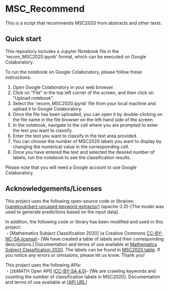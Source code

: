# MSC_Recommend
This is a script that recommends MSC2020 from abstracts and other texts.  

## Quick start
This repository includes a Jupyter Notebook file in the 'recom_MSC2020.ipynb' format, which can be executed on Google Colaboratory.

To run the notebook on Google Colaboratory, please follow these instructions:

1. Open Google Colaboratory in your web browser.
2. Click on "File" in the top left corner of the screen, and then click on "Upload notebook".
3. Select the 'recom_MSC2020.ipynb' file from your local machine and upload it to Google Colaboratory.
4. Once the file has been uploaded, you can open it by double-clicking on the file name in the file browser on the left-hand side of the screen.
5. In the notebook, navigate to the cell where you are prompted to enter the text you want to classify.
6. Enter the text you want to classify in the text area provided.
7. You can choose the number of MSC2020 labels you want to display by changing the numerical value in the corresponding cell.
8. Once you have entered the text and selected the desired number of labels, run the notebook to see the classification results.

Please note that you will need a Google account to use Google Colaboratory.

## Acknowledgements/Licenses
This project uses the following open-source code or libraries:  
[[yanekyuk/bert-uncased-keyword-extractor](https://huggingface.co/yanekyuk/bert-uncased-keyword-extractor)] (apache-2.0)-[The model was used to generate predictions based on the input data].

In addition, the following code or library has been modified and used in this project:  
・[Mathematics Subject Classification 2020] (a Creative Commons [CC-BY-NC-SA license](https://creativecommons.org/licenses/by-nc-sa/4.0/))- [We have created a table of labels and their corresponding descriptions.]
Documentation and terms of use available at [Mathematics Subject Classification 2020](https://mathscinet.ams.org/msnhtml/msc2020.pdf).
The labels can be found in [MSC2020 table](MSC/MSC2020.tsv). If you notice any errors or omissions, please let us know. Thank you!

This project uses the following APIs:  
・[zbMATH Open API] ([CC-BY-SA 4.0](https://creativecommons.org/licenses/by-sa/4.0/))- [We are crawling keywords and counting the number of classification labels in MSC2020]. Documentation and terms of use available at [[API URL](https://zboai.formulasearchengine.com/)]
